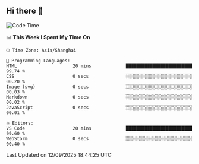 ## Hi there 👋

<!--START_SECTION:waka-->
![Code Time](http://img.shields.io/badge/Code%20Time-23%20hrs%208%20mins-blue)

📊 **This Week I Spent My Time On** 

```text
🕑︎ Time Zone: Asia/Shanghai

💬 Programming Languages: 
HTML                     20 mins             █████████████████████████   99.74 % 
CSS                      0 secs              ░░░░░░░░░░░░░░░░░░░░░░░░░   00.20 % 
Image (svg)              0 secs              ░░░░░░░░░░░░░░░░░░░░░░░░░   00.03 % 
Markdown                 0 secs              ░░░░░░░░░░░░░░░░░░░░░░░░░   00.02 % 
JavaScript               0 secs              ░░░░░░░░░░░░░░░░░░░░░░░░░   00.01 % 

🔥 Editors: 
VS Code                  20 mins             █████████████████████████   99.60 % 
WebStorm                 0 secs              ░░░░░░░░░░░░░░░░░░░░░░░░░   00.40 % 
```


 Last Updated on 12/09/2025 18:44:25 UTC
<!--END_SECTION:waka-->
